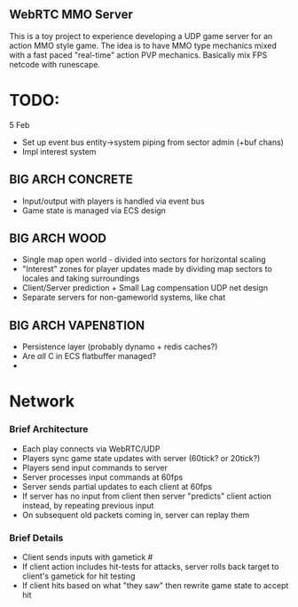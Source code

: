 ## WebRTC MMO Server

This is a toy project to experience developing a UDP game server for an action MMO style game. The idea is to have MMO type mechanics mixed with a fast paced "real-time" action PVP mechanics. Basically mix FPS netcode with runescape.

# TODO: 
 5 Feb
 - Set up event bus entity->system piping from sector admin (+buf chans)
 - Impl interest system


## BIG ARCH CONCRETE

 - Input/output with players is handled via event bus
 - Game state is managed via ECS design

## BIG ARCH WOOD

 - Single map open world - divided into sectors for horizontal scaling
 - "Interest" zones for player updates made by dividing map sectors to locales and taking surroundings
 - Client/Server prediction + Small Lag compensation UDP net design
 - Separate servers for non-gameworld systems, like chat
 
## BIG ARCH VAPEN8TION

 - Persistence layer (probably dynamo + redis caches?)
 - Are _all_ C in ECS flatbuffer managed?
 - 


# Network

### Brief Architecture

- Each play connects via WebRTC/UDP
- Players sync game state updates with server (60tick? or 20tick?)
- Players send input commands to server
- Server processes input commands at 60fps
- Server sends partial updates to each client at 60fps
- If server has no input from client then server "predicts" client action instead, by repeating previous input
- On subsequent old packets coming in, server can replay them

### Brief Details

 - Client sends inputs with gametick #
 - If client action includes hit-tests for attacks, server rolls back target to client's gametick for hit testing
 - If client hits based on what "they saw" then rewrite game state to accept hit
